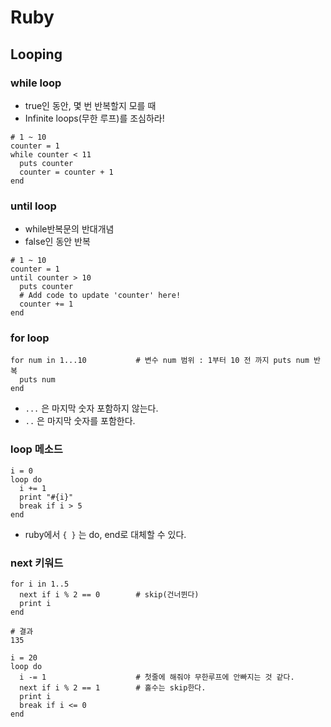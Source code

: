 # Ruby

## Looping 

### while loop

- true인 동안, 몇 번 반복할지 모를 때  
- Infinite loops(무한 루프)를 조심하라!

```
# 1 ~ 10
counter = 1
while counter < 11
  puts counter
  counter = counter + 1
end
```

### until loop 

- while반복문의 반대개념 
- false인 동안 반복 

```
# 1 ~ 10
counter = 1
until counter > 10
  puts counter
  # Add code to update 'counter' here!
  counter += 1
end
```

### for loop 

```
for num in 1...10  			# 변수 num 범위 : 1부터 10 전 까지 puts num 반복 
  puts num
end
```

- `...` 은 마지막 숫자 포함하지 않는다. 
- `..` 은 마지막 숫자를 포함한다. 

### loop 메소드 

```
i = 0
loop do
  i += 1
  print "#{i}"
  break if i > 5
end
```

- ruby에서 `{ }` 는 do, end로 대체할 수 있다. 

### next 키워드 

```
for i in 1..5
  next if i % 2 == 0 		# skip(건너뛴다)
  print i
end

# 결과 
135
```

```
i = 20
loop do
  i -= 1   					# 첫줄에 해줘야 무한루프에 안빠지는 것 같다. 
  next if i % 2 == 1		# 홀수는 skip한다. 
  print i
  break if i <= 0
end
```